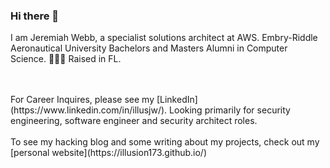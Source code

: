 ### Hi there 👋

I am Jeremiah Webb, a specialist solutions architect at AWS.
Embry-Riddle Aeronautical University Bachelors and Masters Alumni in Computer Science. 🦅🦅🦅
Raised in FL.

<br>
<br>
For Career Inquires, please see my [LinkedIn](https://www.linkedin.com/in/illusjw/).
Looking primarily for security engineering, software engineer and security architect roles.

<br>
<br>
To see my hacking blog and some writing about my projects, check out my [personal website](https://illusion173.github.io/)
